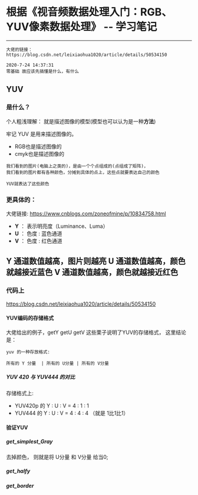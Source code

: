 # 根据《视音频数据处理入门：RGB、YUV像素数据处理》 -- 学习笔记
---
```
大佬的链接：https://blog.csdn.net/leixiaohua1020/article/details/50534150

2020-7-24 14:37:31
零基础 故应该先搞懂是什么，有什么
```

## YUV
### 是什么？
个人粗浅理解： 就是描述图像的模型(模型也可以认为是一种**方法**)

牢记 YUV 是用来描述图像的。
* RGB也是描述图像的
* cmyk也是描述图像的

```
我们看到的图片(电脑上之类的)，是由一个个点组成的(点组成了矩阵)，
我们看到的图片都有各种颜色，分摊到具体的点上，这些点就要表达自己的颜色

YUV就表达了这些颜色
```

### 更具体的：
大佬链接: https://www.cnblogs.com/zoneofmine/p/10834758.html
* **Y** ： 表示明亮度（Luminance、Luma）
* **U** ： 色度  : 蓝色通道
* **V** ： 色度  : 红色通道

Y 通道数值越高，图片则越亮
U 通道数值越高，颜色就越接近蓝色
V 通道数值越高，颜色就越接近红色
---


### 代码上
https://blog.csdn.net/leixiaohua1020/article/details/50534150
#### YUV编码的存储格式
大佬给出的例子，getY getU getV 这些栗子说明了YUV的存储格式， 这里结论是：
```
yuv 的一种存放格式:

所有的 Y 分量  | 所有的 U分量 | 所有的 V分量

```

##### YUV 420 与 YUV444 的对比
存储格式上:
* YUV420p 的 Y : U : V  = 4 : 1 : 1
* YUV444  的 Y : U : V  = 4 : 4 : 4 （就是 1比1比1）

#### 验证YUV
##### get_simplest_Gray
去掉颜色， 则就是将 U分量 和 V分量 给当0; 

##### get_halfy
##### get_border
